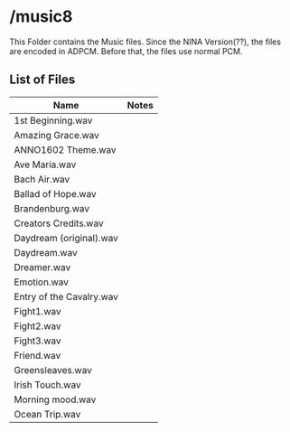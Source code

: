 # /music8 #

This Folder contains the Music files. Since the NINA Version(??), the files are encoded in ADPCM. Before that, the files use normal PCM.

## List of Files ##

| Name                      | Notes               |
|---------------------------|---------------------|
| 1st Beginning.wav			| |
| Amazing Grace.wav			| |
| ANNO1602 Theme.wav		| |
| Ave Maria.wav				| |
| Bach Air.wav				| |
| Ballad of Hope.wav		| |
| Brandenburg.wav			| |
| Creators Credits.wav		| |
| Daydream (original).wav	| |
| Daydream.wav				| |
| Dreamer.wav				| |
| Emotion.wav				| |
| Entry of the Cavalry.wav	| |
| Fight1.wav				| |
| Fight2.wav				| |
| Fight3.wav				| |
| Friend.wav				| |
| Greensleaves.wav			| |
| Irish Touch.wav			| |
| Morning mood.wav			| |
| Ocean Trip.wav			| |

